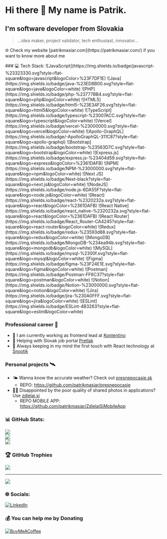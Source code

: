 # Hi there 👋 My name is Patrik. 
## I'm software developer from Slovakia
> ...idea maker, project validator, tech enthusiast, innovator...
<p>
🌐 Check my website [patrikmasiar.com](https://patrikmasiar.com/) if you want to know more about me
</p>
### 💻 Tech Stack:
![JavaScript](https://img.shields.io/badge/javascript-%23323330.svg?style=flat-square&logo=javascript&logoColor=%23F7DF1E) ![Java](https://img.shields.io/badge/java-%23ED8B00.svg?style=flat-square&logo=java&logoColor=white) ![PHP](https://img.shields.io/badge/php-%23777BB4.svg?style=flat-square&logo=php&logoColor=white) ![HTML5](https://img.shields.io/badge/html5-%23E34F26.svg?style=flat-square&logo=html5&logoColor=white) ![TypeScript](https://img.shields.io/badge/typescript-%23007ACC.svg?style=flat-square&logo=typescript&logoColor=white) ![Vercel](https://img.shields.io/badge/vercel-%23000000.svg?style=flat-square&logo=vercel&logoColor=white) ![Apollo-GraphQL](https://img.shields.io/badge/-ApolloGraphQL-311C87?style=flat-square&logo=apollo-graphql) ![Bootstrap](https://img.shields.io/badge/bootstrap-%23563D7C.svg?style=flat-square&logo=bootstrap&logoColor=white) ![Express.js](https://img.shields.io/badge/express.js-%23404d59.svg?style=flat-square&logo=express&logoColor=%2361DAFB) ![NPM](https://img.shields.io/badge/NPM-%23000000.svg?style=flat-square&logo=npm&logoColor=white) ![Next JS](https://img.shields.io/badge/Next-black?style=flat-square&logo=next.js&logoColor=white) ![NodeJS](https://img.shields.io/badge/node.js-6DA55F?style=flat-square&logo=node.js&logoColor=white) ![React](https://img.shields.io/badge/react-%2320232a.svg?style=flat-square&logo=react&logoColor=%2361DAFB) ![React Native](https://img.shields.io/badge/react_native-%2320232a.svg?style=flat-square&logo=react&logoColor=%2361DAFB) ![React Router](https://img.shields.io/badge/React_Router-CA4245?style=flat-square&logo=react-router&logoColor=white) ![Redux](https://img.shields.io/badge/redux-%23593d88.svg?style=flat-square&logo=redux&logoColor=white) ![MongoDB](https://img.shields.io/badge/MongoDB-%234ea94b.svg?style=flat-square&logo=mongodb&logoColor=white) ![MySQL](https://img.shields.io/badge/mysql-%2300f.svg?style=flat-square&logo=mysql&logoColor=white) 	![Figma](https://img.shields.io/badge/figma-%23F24E1E.svg?style=flat-square&logo=figma&logoColor=white) ![Postman](https://img.shields.io/badge/Postman-FF6C37?style=flat-square&logo=postman&logoColor=white) ![Notion](https://img.shields.io/badge/Notion-%23000000.svg?style=flat-square&logo=notion&logoColor=white) ![Jira](https://img.shields.io/badge/jira-%230A0FFF.svg?style=flat-square&logo=jira&logoColor=white) ![ESLint](https://img.shields.io/badge/ESLint-4B3263?style=flat-square&logo=eslint&logoColor=white)

### Professional career 🚀
* 💙 I am currently working as frontend lead at [Kontentino](https://kontentino.com/)
* 🥫 Helping with Slovak job portal [Pretlak](https://pretlak.com/)
* 🐶 Always keeping in my mind the first touch with React technology at [Snootik](https://snootik.com/)

### Personal projects 🛰
* 🌤 Wanna know the accurate weather? Check out [presnepocasie.sk](https://presnepocasie.sk)
  * REPO: https://github.com/patrikmasiar/presnepocasie
* 🤳🏻 Disappointed by the poor quality of shared photos in applications? Use [zdielaj.si](https://zdielaj.si)
  * REPO MOBILE APP: https://github.com/patrikmasiar/ZdielajSiMobileApp

### 📊 GitHub Stats:
![](https://github-readme-stats.vercel.app/api?username=patrikmasiar&theme=dark&hide_border=false&include_all_commits=false&count_private=false)<br/>
![](https://github-readme-streak-stats.herokuapp.com/?user=patrikmasiar&theme=dark&hide_border=false)<br/>
![](https://github-readme-stats.vercel.app/api/top-langs/?username=patrikmasiar&theme=dark&hide_border=false&include_all_commits=false&count_private=false&layout=compact)

### 🏆 GitHub Trophies
![](https://github-profile-trophy.vercel.app/?username=patrikmasiar&theme=nord&no-frame=false&no-bg=true&margin-w=4)

---
[![](https://visitcount.itsvg.in/api?id=patrikmasiar&icon=4&color=0)](https://visitcount.itsvg.in)
  
### 🌐 Socials:
[![LinkedIn](https://img.shields.io/badge/LinkedIn-%230077B5.svg?logo=linkedin&logoColor=white)](https://linkedin.com/in/patrik-mäsiar-856366147) 


### 💰 You can help me by Donating
[![BuyMeACoffee](https://img.shields.io/badge/Buy%20Me%20a%20Coffee-ffdd00?style=for-the-badge&logo=buy-me-a-coffee&logoColor=black)](https://buymeacoffee.com/patrikmasiar) 


